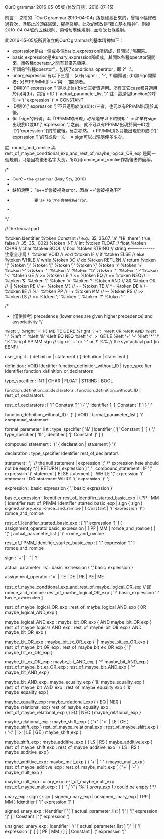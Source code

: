 OurC grammar 2016-05-05版 (修改日期：2016-07-15)

前言：
之前的「OurC grammar 2010-04-04」版是硬掰出來的，曾經小幅修改過數次，但都止於頭痛醫頭、腳痛醫腳。此次的修改是“確立基本精神”。刪掉2010-04-04版的五條規則、另增加兩條規則、並修改七條規則。

此2016-05-05版所要確立的OurC grammar的基本精神如下：

* expression是由一個或多個basic_expression所組成，其間以','隔開來。
* basic_expression是由unary_expression所組成，其間以各種operator隔開來，而各種operator之間有其優先順序。
* 所謂的"各種operator"，包括了conditional operator，即'?' ':'。
* unary_expression有以下三種：
   (a)有sign('+', '-', '!')開頭者; 
   (b)無sign開頭者; 
   (c)有PP/MM(即'++'與'--')開頭者。 
* ID與ID'[' expression ']'是以上(a)(b)(c)三者皆適用。所有其它case都只適用於(a)與(b)，包括
    ※ ID'(' actual_parameter_list ')'     註：這是個function的呼叫
    ※ '(' expression ')'
    ※ CONSTANT
* ID與ID'[' expression ']'不只適用於(a)(b)(c)三者，也可以有PP/MM出現於其後。
* 但「sign的出現」與「PP/MM的出現」必須遵守以下的規矩：
    ※ 如果有sign出現於ID或ID'[' expression ']'之前、就不可以有PP/MM出現於同一ID或 
       ID'['expression ']'的前或後。反之亦然。
    ※ PP/MM頂多只能出現於ID或ID'[' expression ']'的前或後一次。
    ※ sign可以出現隨便多少次。

註: romce_and_romloe
    與
 rest_of_maybe_conditional_exp_and_rest_of_maybe_logical_OR_exp
 是同一個規則，只是因為後者名字太長，所以用romce_and_romloe作為後者的簡稱。

/*
 *    OurC - the grammar (May 5th, 2016)
 *
 *    缺陷說明： 'a++b'會被視為error，因為'++'會被視為'PP'
 *               要'a+ +b'才不會被視為error。
 *              
 */

// the lexical part

%token  Identifier
%token  Constant   // e.g., 35, 35.67, 'a', "Hi, there", true, false
                   //       .35, 35., 0023
%token  INT     // int
%token  FLOAT   // float
%token  CHAR    // char
%token  BOOL    // bool
%token  STRING  // string <----------- 注意全小寫！
%token  VOID    // void
%token  IF      // if
%token  ELSE    // else
%token  WHILE   // while
%token  DO      // do
%token  RETURN  // return
%token  '('
%token  ')'
%token  '['
%token  ']'
%token  '{'
%token  '}'
%token  '+'
%token  '-'
%token  '*'
%token  '/'
%token  '%'
%token  '^'
%token  '>'
%token  '<'
%token  GE      // >= 
%token  LE      // <= 
%token  EQ      // == 
%token  NEQ     // != 
%token  '&'
%token  '|'
%token  '='
%token  '!'
%token  AND     // && 
%token  OR      // || 
%token  PE      // += 
%token  ME      // -= 
%token  TE      // *= 
%token  DE      // /= 
%token  RE      // %= 
%token  PP      // ++ 
%token  MM      // -- 
%token  RS      // >> 
%token  LS      // << 
%token  ';'
%token  ','
%token  '?'
%token  ':'

/* 
 * (僅供參考) precedence (lower ones are given higher precedence) and associativity
 */

%left   ','
%right  '=' PE ME TE DE RE
%right  '?'+':'
%left   OR
%left   AND
%left   '|'
%left   '^'
%left   '&'
%left   EQ NEQ
%left   '<' '>' GE LE
%left   '+' '-'
%left   '*' '/' '%'
%right  PP MM sign       // sign is '+' or '-' or '!'
%%  // the syntactical part (in EBNF)

user_input 
    : ( definition | statement ) { definition | statement }

definition 
    :           VOID Identifier function_definition_without_ID 
    | type_specifier Identifier function_definition_or_declarators

type_specifier 
    : INT | CHAR | FLOAT | STRING | BOOL

function_definition_or_declarators 
    : function_definition_without_ID
    | rest_of_declarators

rest_of_declarators 
    : [ '[' Constant ']' ] 
      { ',' Identifier [ '[' Constant ']' ] } ';'

function_definition_without_ID 
    : '(' [ VOID | formal_parameter_list ] ')' compound_statement

formal_parameter_list 
    : type_specifier [ '&' ] Identifier [ '[' Constant ']' ] 
      { ',' type_specifier [ '&' ] Identifier [ '[' Constant ']' ] }

compound_statement 
    : '{' { declaration | statement } '}'

declaration 
    : type_specifier Identifier rest_of_declarators

statement
    : ';'     // the null statement
    | expression ';'  /* expression here should not be empty */
    | RETURN [ expression ] ';'
    | compound_statement
    | IF '(' expression ')' statement [ ELSE statement ]
    | WHILE '(' expression ')' statement
    | DO statement WHILE '(' expression ')' ';'
    
expression
    : basic_expression { ',' basic_expression }

basic_expression
    : Identifier rest_of_Identifier_started_basic_exp
    | ( PP | MM ) Identifier rest_of_PPMM_Identifier_started_basic_exp
    | sign { sign } signed_unary_exp romce_and_romloe
    | ( Constant | '(' expression ')' ) romce_and_romloe

rest_of_Identifier_started_basic_exp
    : [ '[' expression ']' ]
      ( assignment_operator basic_expression 
        | 
        [ PP | MM ] romce_and_romloe 
      )
    | '(' [ actual_parameter_list ] ')' romce_and_romloe

rest_of_PPMM_Identifier_started_basic_exp
    : [ '[' expression ']' ] romce_and_romloe 

sign
    : '+' | '-' | '!'

actual_parameter_list 
    : basic_expression { ',' basic_expression }

assignment_operator
    : '=' | TE | DE | RE | PE | ME

rest_of_maybe_conditional_exp_and_rest_of_maybe_logical_OR_exp // 即romce_and_romloe
    : rest_of_maybe_logical_OR_exp [ '?' basic_expression ':' basic_expression ]

rest_of_maybe_logical_OR_exp 
    : rest_of_maybe_logical_AND_exp { OR maybe_logical_AND_exp }

maybe_logical_AND_exp 
    : maybe_bit_OR_exp { AND maybe_bit_OR_exp }
rest_of_maybe_logical_AND_exp 
    : rest_of_maybe_bit_OR_exp { AND maybe_bit_OR_exp }

maybe_bit_OR_exp 
    : maybe_bit_ex_OR_exp { '|' maybe_bit_ex_OR_exp }
rest_of_maybe_bit_OR_exp 
    : rest_of_maybe_bit_ex_OR_exp { '|' maybe_bit_ex_OR_exp }

maybe_bit_ex_OR_exp 
    : maybe_bit_AND_exp { '^' maybe_bit_AND_exp }
rest_of_maybe_bit_ex_OR_exp 
    : rest_of_maybe_bit_AND_exp { '^' maybe_bit_AND_exp }

maybe_bit_AND_exp 
    : maybe_equality_exp { '&' maybe_equality_exp }
rest_of_maybe_bit_AND_exp 
    : rest_of_maybe_equality_exp { '&' maybe_equality_exp }

maybe_equality_exp 
    : maybe_relational_exp 
      { ( EQ | NEQ ) maybe_relational_exp}
rest_of_maybe_equality_exp 
    : rest_of_maybe_relational_exp 
      { ( EQ | NEQ ) maybe_relational_exp }

maybe_relational_exp 
    : maybe_shift_exp 
      { ( '<' | '>' | LE | GE ) maybe_shift_exp }
rest_of_maybe_relational_exp 
    : rest_of_maybe_shift_exp 
      { ( '<' | '>' | LE | GE ) maybe_shift_exp }

maybe_shift_exp 
    : maybe_additive_exp { ( LS | RS ) maybe_additive_exp }
rest_of_maybe_shift_exp 
    : rest_of_maybe_additive_exp { ( LS | RS ) maybe_additive_exp }

maybe_additive_exp 
    : maybe_mult_exp { ( '+' | '-' ) maybe_mult_exp }
rest_of_maybe_additive_exp 
    : rest_of_maybe_mult_exp { ( '+' | '-' ) maybe_mult_exp }

maybe_mult_exp 
    : unary_exp rest_of_maybe_mult_exp
rest_of_maybe_mult_exp 
    : { ( '*' | '/' | '%' ) unary_exp }  /* could be empty ! */

unary_exp
    : sign { sign } signed_unary_exp
    | unsigned_unary_exp
    | ( PP | MM ) Identifier [ '[' expression ']' ]

signed_unary_exp
    : Identifier [ '(' [ actual_parameter_list ] ')' 
                   |
                   '[' expression ']'
                 ]
    | Constant 
    | '(' expression ')'

unsigned_unary_exp
    : Identifier [ '(' [ actual_parameter_list ] ')' 
                   |
                   [ '[' expression ']' ] [ ( PP | MM ) ]
                 ]
    | Constant 
    | '(' expression ')'


